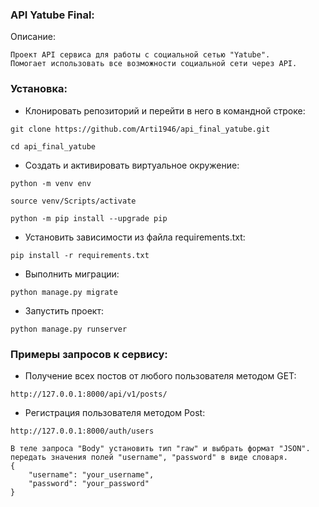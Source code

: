 ### API Yatube Final:

Описание:

```
Проект API сервиса для работы с социальной сетью "Yatube".
Помогает использовать все возможности социальной сети через API.
```

### Установка:

- Клонировать репозиторий и перейти в него в командной строке:

```
git clone https://github.com/Arti1946/api_final_yatube.git
```

```
cd api_final_yatube
```

- Cоздать и активировать виртуальное окружение:

```
python -m venv env
```

```
source venv/Scripts/activate
```

```
python -m pip install --upgrade pip
```

- Установить зависимости из файла requirements.txt:

```
pip install -r requirements.txt
```

- Выполнить миграции:

```
python manage.py migrate
```

- Запустить проект:

```
python manage.py runserver
```

### Примеры запросов к сервису:

- Получение всех постов от любого пользователя методом GET:

```
http://127.0.0.1:8000/api/v1/posts/
```

- Регистрация пользователя методом Post:

```
http://127.0.0.1:8000/auth/users
```

```
В теле запроса "Body" установить тип "raw" и выбрать формат "JSON".
передать значения полей "username", "password" в виде словаря.
{
    "username": "your_username",
    "password": "your_password"
}
```
